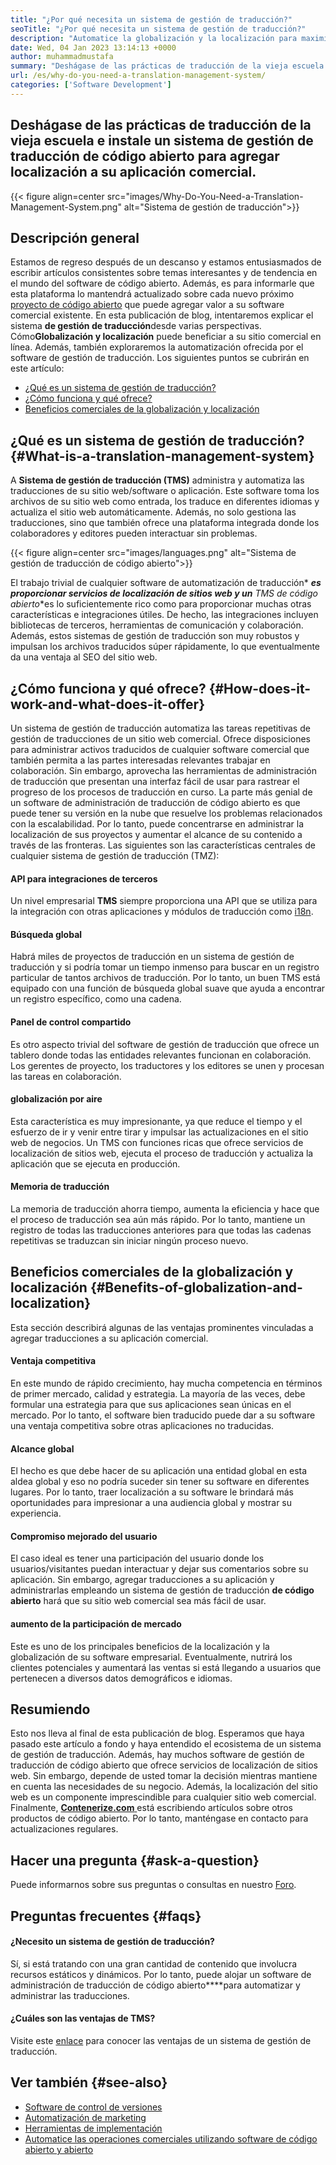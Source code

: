 ```yaml
---
title: "¿Por qué necesita un sistema de gestión de traducción?" 
seoTitle: "¿Por qué necesita un sistema de gestión de traducción?" 
description: "Automatice la globalización y la localización para maximizar el alcance de sus productos. Exploremos cómo su software aprovecha un sistema de gestión de traducción." 
date: Wed, 04 Jan 2023 13:14:13 +0000
author: muhammadmustafa
summary: "Deshágase de las prácticas de traducción de la vieja escuela e instale un sistema de gestión de traducción de código abierto para agregar localización a su aplicación comercial." 
url: /es/why-do-you-need-a-translation-management-system/
categories: ['Software Development']
---
```


## Deshágase de las prácticas de traducción de la vieja escuela e instale un sistema de gestión de traducción de código abierto para agregar localización a su aplicación comercial.

{{< figure align=center src="images/Why-Do-You-Need-a-Translation-Management-System.png" alt="Sistema de gestión de traducción">}}


## Descripción general
Estamos de regreso después de un descanso y estamos entusiasmados de escribir artículos consistentes sobre temas interesantes y de tendencia en el mundo del software de código abierto. Además, es para informarle que esta plataforma lo mantendrá actualizado sobre cada nuevo próximo [proyecto de código abierto][1] que puede agregar valor a su software comercial existente.
En esta publicación de blog, intentaremos explicar el sistema **de gestión de traducción**desde varias perspectivas. Cómo**Globalización y localización** puede beneficiar a su sitio comercial en línea. Además, también exploraremos la automatización ofrecida por el software de gestión de traducción.
Los siguientes puntos se cubrirán en este artículo:
  * [¿Qué es un sistema de gestión de traducción?][2]
  * [¿Cómo funciona y qué ofrece? ][3]
  * [Beneficios comerciales de la globalización y localización][4]

## ¿Qué es un sistema de gestión de traducción? {#What-is-a-translation-management-system}

A **Sistema de gestión de traducción (TMS)** administra y automatiza las traducciones de su sitio web/software o aplicación. Este software toma los archivos de su sitio web como entrada, los traduce en diferentes idiomas y actualiza el sitio web automáticamente. Además, no solo gestiona las traducciones, sino que también ofrece una plataforma integrada donde los colaboradores y editores pueden interactuar sin problemas.

{{< figure align=center src="images/languages.png" alt="Sistema de gestión de traducción de código abierto">}}

El trabajo trivial de cualquier software de automatización de traducción* ***es proporcionar servicios de localización de sitios web y un** TMS de código abierto**es lo suficientemente rico como para proporcionar muchas otras características e integraciones útiles. De hecho, las integraciones incluyen bibliotecas de terceros, herramientas de comunicación y colaboración. Además, estos sistemas de gestión de traducción son muy robustos y impulsan los archivos traducidos súper rápidamente, lo que eventualmente da una ventaja al SEO del sitio web.

## ¿Cómo funciona y qué ofrece? {#How-does-it-work-and-what-does-it-offer}

Un sistema de gestión de traducción automatiza las tareas repetitivas de gestión de traducciones de un sitio web comercial. Ofrece disposiciones para administrar activos traducidos de cualquier software comercial que también permita a las partes interesadas relevantes trabajar en colaboración. Sin embargo, aprovecha las herramientas de administración de traducción que presentan una interfaz fácil de usar para rastrear el progreso de los procesos de traducción en curso.
La parte más genial de un software de administración de traducción de código abierto es que puede tener su versión en la nube que resuelve los problemas relacionados con la escalabilidad. Por lo tanto, puede concentrarse en administrar la localización de sus proyectos y aumentar el alcance de su contenido a través de las fronteras.
Las siguientes son las características centrales de cualquier sistema de gestión de traducción (TMZ):

#### **API para integraciones de terceros** 
Un nivel empresarial **TMS** siempre proporciona una API que se utiliza para la integración con otras aplicaciones y módulos de traducción como [i18n][5].

#### Búsqueda global
Habrá miles de proyectos de traducción en un sistema de gestión de traducción y si podría tomar un tiempo inmenso para buscar en un registro particular de tantos archivos de traducción. Por lo tanto, un buen TMS está equipado con una función de búsqueda global suave que ayuda a encontrar un registro específico, como una cadena.

#### Panel de control compartido
Es otro aspecto trivial del software de gestión de traducción que ofrece un tablero donde todas las entidades relevantes funcionan en colaboración. Los gerentes de proyecto, los traductores y los editores se unen y procesan las tareas en colaboración.

#### globalización por aire
Esta característica es muy impresionante, ya que reduce el tiempo y el esfuerzo de ir y venir entre tirar y impulsar las actualizaciones en el sitio web de negocios. Un TMS con funciones ricas que ofrece servicios de localización de sitios web, ejecuta el proceso de traducción y actualiza la aplicación que se ejecuta en producción.

#### Memoria de traducción
La memoria de traducción ahorra tiempo, aumenta la eficiencia y hace que el proceso de traducción sea aún más rápido. Por lo tanto, mantiene un registro de todas las traducciones anteriores para que todas las cadenas repetitivas se traduzcan sin iniciar ningún proceso nuevo.

## Beneficios comerciales de la globalización y localización {#Benefits-of-globalization-and-localization}

Esta sección describirá algunas de las ventajas prominentes vinculadas a agregar traducciones a su aplicación comercial.

#### Ventaja competitiva
En este mundo de rápido crecimiento, hay mucha competencia en términos de primer mercado, calidad y estrategia. La mayoría de las veces, debe formular una estrategia para que sus aplicaciones sean únicas en el mercado. Por lo tanto, el software bien traducido puede dar a su software una ventaja competitiva sobre otras aplicaciones no traducidas.

#### Alcance global
El hecho es que debe hacer de su aplicación una entidad global en esta aldea global y eso no podría suceder sin tener su software en diferentes lugares. Por lo tanto, traer localización a su software le brindará más oportunidades para impresionar a una audiencia global y mostrar su experiencia.

#### Compromiso mejorado del usuario
El caso ideal es tener una participación del usuario donde los usuarios/visitantes puedan interactuar y dejar sus comentarios sobre su aplicación. Sin embargo, agregar traducciones a su aplicación y administrarlas empleando un sistema de gestión de traducción **de código abierto** hará que su sitio web comercial sea más fácil de usar.

#### aumento de la participación de mercado
Este es uno de los principales beneficios de la localización y la globalización de su software empresarial. Eventualmente, nutrirá los clientes potenciales y aumentará las ventas si está llegando a usuarios que pertenecen a diversos datos demográficos e idiomas.

## Resumiendo
Esto nos lleva al final de esta publicación de blog. Esperamos que haya pasado este artículo a fondo y haya entendido el ecosistema de un sistema de gestión de traducción. Además, hay muchos software de gestión de traducción de código abierto que ofrece servicios de localización de sitios web. Sin embargo, depende de usted tomar la decisión mientras mantiene en cuenta las necesidades de su negocio. Además, la localización del sitio web es un componente imprescindible para cualquier sitio web comercial.
Finalmente, [ **Contenerize.com** ][6] está escribiendo artículos sobre otros productos de código abierto. Por lo tanto, manténgase en contacto para actualizaciones regulares.

## Hacer una pregunta {#ask-a-question}

Puede informarnos sobre sus preguntas o consultas en nuestro [Foro][7].

## Preguntas frecuentes {#faqs}


#### **¿Necesito un sistema de gestión de traducción?** 
Sí, si está tratando con una gran cantidad de contenido que involucra recursos estáticos y dinámicos. Por lo tanto, puede alojar un software de administración de traducción de código abierto****para automatizar y administrar las traducciones.

#### **¿Cuáles son las ventajas de TMS?** 
Visite este [enlace][4] para conocer las ventajas de un sistema de gestión de traducción.

## Ver también {#see-also}

  * [Software de control de versiones][8]
  * [Automatización de marketing][9]
  * [Herramientas de implementación][10]
  * [Automatice las operaciones comerciales utilizando software de código abierto y abierto][11]



[1]: https://products.containerize.com/
[2]: #What-is-a-translation-management-system
[3]: #How-does-it-work-and-what-does-it-offer
[4]: #Benefits-of-globalization-and-localization
[5]: https://www.npmjs.com/package/i18n
[6]: https://www.containerize.com/
[7]: https://forum.containerize.com/
[8]: https://blog.containerize.com/category/version-control-software/
[9]: https://blog.containerize.com/category/marketing-automation/
[10]: https://blog.containerize.com/category/deployment-tools/
[11]: https://blog.containerize.com/blogging/automate-business-operations-using-open-source-software/
